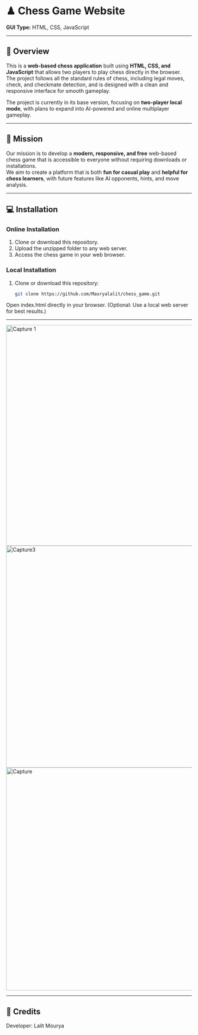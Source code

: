 # ♟ Chess Game Website

**GUI Type:** HTML, CSS, JavaScript   


---

## 📖 Overview
This is a **web-based chess application** built using **HTML, CSS, and JavaScript** that allows two players to play chess directly in the browser.  
The project follows all the standard rules of chess, including legal moves, check, and checkmate detection, and is designed with a clean and responsive interface for smooth gameplay.  

The project is currently in its base version, focusing on **two-player local mode**, with plans to expand into AI-powered and online multiplayer gameplay.  

---

## 🎯 Mission
Our mission is to develop a **modern, responsive, and free** web-based chess game that is accessible to everyone without requiring downloads or installations.  
We aim to create a platform that is both **fun for casual play** and **helpful for chess learners**, with future features like AI opponents, hints, and move analysis.

---


## 💻 Installation

### **Online Installation**
1. Clone or download this repository.
2. Upload the unzipped folder to any web server.
3. Access the chess game in your web browser.

### **Local Installation**
1. Clone or download this repository:
   ```bash
   git clone https://github.com/Mauryalalit/chess_game.git
Open index.html directly in your browser.
(Optional: Use a local web server for best results.)

---


<img width="625" height="597" alt="Capture 1" src="https://github.com/user-attachments/assets/6698ba76-44a4-4028-90b3-094fbc586daa" />
<img width="622" height="600" alt="Capture3" src="https://github.com/user-attachments/assets/6963fb0a-ed5f-4fef-8f4e-d86a35878445" />
<img width="650" height="603" alt="Capture" src="https://github.com/user-attachments/assets/e5ef9db3-dd5e-4b18-a565-fc7f8e338e1d" />

---


## 🙌 Credits

Developer: Lalit Mourya
